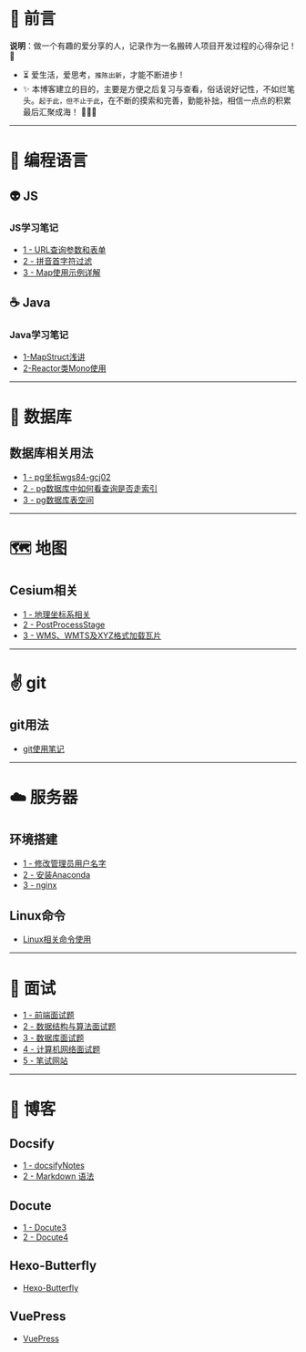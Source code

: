 # 🎨 前言

 <b>说明</b>：做一个有趣的爱分享的人，记录作为一名搬砖人项目开发过程的心得杂记！🔑

* ⏳ 爱生活，爱思考，`推陈出新`，才能不断进步 !
* ✨ 本博客建立的目的，主要是方便之后复习与查看，俗话说好记性，不如烂笔头。`起于此，但不止于此`，在不断的摸索和完善，勤能补拙，相信一点点的积累最后汇聚成海！ 💪💪💪

---

# 🍵 编程语言

## 👽 JS

### JS学习笔记

* [1 - URL查询参数和表单](doc/前端学习/URL查询参数和表单.md)
* [2 - 拼音首字符过滤](doc/前端学习/实现拼音首字符过滤.md)
* [3 - Map使用示例详解](doc/前端学习/Map使用详解.md)


## ☕️ Java

### Java学习笔记

* [1-MapStruct浅讲](doc/Java/MapStruct浅讲.md)
* [2-Reactor类Mono使用](doc/Java/Reactor类Mono.md)
---

# 📜 数据库

## 数据库相关用法

* [1 - pg坐标wgs84-gcj02](doc/数据库/wgs84Togcj02.md)
* [2 - pg数据库中如何看查询是否走索引](doc/数据库/数据库索引.md)
* [3 - pg数据库表空间](doc/数据库/表空间.md)

---

# 🗺 地图

## Cesium相关

* [1 - 地理坐标系相关](doc/地图/Cesium/coordinateSystem.md)
* [2 - PostProcessStage](doc/地图/Cesium/PostProcessStage.md)
* [3 - WMS、WMTS及XYZ格式加载瓦片](doc/地图/其他/WMS.md)

---

# ✌️ git

## git用法

* [git使用笔记](doc/git/git使用说明.md)

---

# ☁️ 服务器

## 环境搭建

* [1 - 修改管理员用户名字](doc/云服务器/环境搭建/01-修改管理员用户名字.md)
* [2 - 安装Anaconda](doc/云服务器/环境搭建/02-安装Anaconda.md)
* [3 - nginx](doc/云服务器/环境搭建/03-nginx.md)

## Linux命令

* [Linux相关命令使用](doc/云服务器/Linux命令/linux命令.md)

---

# 🤗 面试

* [1 - 前端面试题](doc/interview/前端面试题.md)
* [2 - 数据结构与算法面试题](doc/interview/数据结构与算法面试题.md)
* [3 - 数据库面试题](doc/interview/数据库面试题.md)
* [4 - 计算机网络面试题](doc/interview/计算机网络面试题.md)
* [5 - 笔试网站](doc/interview/笔试网站.md)

---

# 🐉 博客

## Docsify

* [1 - docsifyNotes](doc/Project/Docsify/docsifyNotes.md)
* [2 - Markdown 语法](doc/Project/Docsify/mdNotes.md)

## Docute

* [1 - Docute3](doc/Project/Docute/Docute3创建文档网站.md)
* [2 - Docute4](doc/Project/Docute/Docute4创建文档网站.md)

## Hexo-Butterfly

* [Hexo-Butterfly](doc/Project/Hexo-Butterfly/Hexo-Butterfly-guide.md)

## VuePress

* [VuePress](doc/Project/VuePress/VuePress创建文档网站.md)